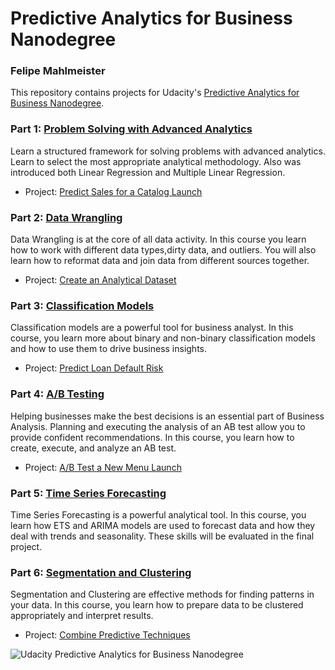 # Predictive Analytics for Business Nanodegree

### Felipe Mahlmeister

This repository contains projects for Udacity's [Predictive Analytics for Business Nanodegree](https://www.udacity.com/course/predictive-analytics-for-business-nanodegree--nd008).

### Part 1: [Problem Solving with Advanced Analytics]()

Learn a structured framework for solving problems with advanced analytics. Learn to select the most appropriate analytical methodology. Also was introduced both Linear Regression and Multiple Linear Regression.

- Project: [Predict Sales for a Catalog Launch](https://github.com/fmahlmeister/Predictive-Analytics-for-Business-Nanodegree/blob/master/1.Problem-Solving-with-Advanced-Analytics/1.Predicting-Catalog-Demand.ipynb)

### Part 2: [Data Wrangling]()
Data Wrangling is at the core of all data activity. In this course you learn how to work with different data types,dirty data, and outliers. You will also learn how to reformat data and join data from different sources together.

- Project: [Create an Analytical Dataset](https://github.com/fmahlmeister/Predictive-Analytics-for-Business-Nanodegree/blob/master/2.Data-Wrangling/2.Create-an-Analytical-Dataset.ipynb)

### Part 3: [Classification Models]()
Classification models are a powerful tool for business analyst. In this course, you learn more about binary and non-binary classification models and how to use them to drive business insights.

- Project: [Predict Loan Default Risk]()

### Part 4: [A/B Testing]()
Helping businesses make the best decisions is an essential part of Business Analysis. Planning and executing the analysis of an AB test allow you to provide confident recommendations. In this course, you learn how to create, execute, and analyze an AB test.

- Project: [A/B Test a New Menu Launch]()

### Part 5: [Time Series Forecasting]()
Time Series Forecasting is a powerful analytical tool. In this course, you learn how ETS and ARIMA models are used to forecast data and how they deal with trends and seasonality. These skills will be evaluated in the final project.

### Part 6: [Segmentation and Clustering]()
Segmentation and Clustering are effective methods for finding patterns in your data. In this course, you learn how to prepare data to be clustered appropriately and interpret results.

- Project: [Combine Predictive Techniques]()

![Udacity Predictive Analytics for Business Nanodegree](https://drive.google.com/uc?export=view&id=131KpJqf0SQFzrH_KfcnpOReqSQhk9HVS)